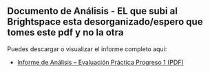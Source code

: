 ## Documento de Análisis - EL que subi al Brightspace esta desorganizado/espero que tomes este pdf y no la otra

Puedes descargar o visualizar el informe completo aquí:

- [Informe de Análisis – Evaluación Práctica Progreso 1 (PDF)](docs/Evaluacion_Practica_Progreso1_ADL.pdf)
